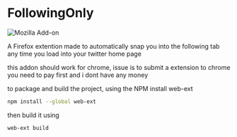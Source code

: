 # FollowingOnly
![Mozilla Add-on](https://img.shields.io/amo/v/following-only)

A Firefox extention made to automatically snap you into the following tab any time you load into your twitter home page

this addon should work for chrome, issue is to submit a extension to chrome you need to pay first and i dont have any money

to package and build the project, using the NPM install web-ext
```bash
npm install --global web-ext
```

then build it using

```bash
web-ext build
```
